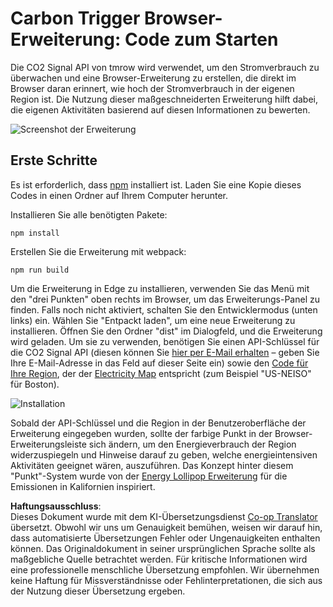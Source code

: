 <!--
CO_OP_TRANSLATOR_METADATA:
{
  "original_hash": "9a6b22a2eff0f499b66236be973b24ad",
  "translation_date": "2025-08-24T13:24:19+00:00",
  "source_file": "5-browser-extension/solution/translation/README.it.md",
  "language_code": "de"
}
-->
# Carbon Trigger Browser-Erweiterung: Code zum Starten

Die CO2 Signal API von tmrow wird verwendet, um den Stromverbrauch zu überwachen und eine Browser-Erweiterung zu erstellen, die direkt im Browser daran erinnert, wie hoch der Stromverbrauch in der eigenen Region ist. Die Nutzung dieser maßgeschneiderten Erweiterung hilft dabei, die eigenen Aktivitäten basierend auf diesen Informationen zu bewerten.

![Screenshot der Erweiterung](../../../../../5-browser-extension/extension-screenshot.png)

## Erste Schritte

Es ist erforderlich, dass [npm](https://npmjs.com) installiert ist. Laden Sie eine Kopie dieses Codes in einen Ordner auf Ihrem Computer herunter.

Installieren Sie alle benötigten Pakete:

```
npm install
```

Erstellen Sie die Erweiterung mit webpack:

```
npm run build
```

Um die Erweiterung in Edge zu installieren, verwenden Sie das Menü mit den "drei Punkten" oben rechts im Browser, um das Erweiterungs-Panel zu finden. Falls noch nicht aktiviert, schalten Sie den Entwicklermodus (unten links) ein. Wählen Sie "Entpackt laden", um eine neue Erweiterung zu installieren. Öffnen Sie den Ordner "dist" im Dialogfeld, und die Erweiterung wird geladen. Um sie zu verwenden, benötigen Sie einen API-Schlüssel für die CO2 Signal API (diesen können Sie [hier per E-Mail erhalten](https://www.co2signal.com/) – geben Sie Ihre E-Mail-Adresse in das Feld auf dieser Seite ein) sowie den [Code für Ihre Region](http://api.electricitymap.org/v3/zones), der der [Electricity Map](https://www.electricitymap.org/map) entspricht (zum Beispiel "US-NEISO" für Boston).

![Installation](../../../../../5-browser-extension/install-on-edge.png)

Sobald der API-Schlüssel und die Region in der Benutzeroberfläche der Erweiterung eingegeben wurden, sollte der farbige Punkt in der Browser-Erweiterungsleiste sich ändern, um den Energieverbrauch der Region widerzuspiegeln und Hinweise darauf zu geben, welche energieintensiven Aktivitäten geeignet wären, auszuführen. Das Konzept hinter diesem "Punkt"-System wurde von der [Energy Lollipop Erweiterung](https://energylollipop.com/) für die Emissionen in Kalifornien inspiriert.

**Haftungsausschluss**:  
Dieses Dokument wurde mit dem KI-Übersetzungsdienst [Co-op Translator](https://github.com/Azure/co-op-translator) übersetzt. Obwohl wir uns um Genauigkeit bemühen, weisen wir darauf hin, dass automatisierte Übersetzungen Fehler oder Ungenauigkeiten enthalten können. Das Originaldokument in seiner ursprünglichen Sprache sollte als maßgebliche Quelle betrachtet werden. Für kritische Informationen wird eine professionelle menschliche Übersetzung empfohlen. Wir übernehmen keine Haftung für Missverständnisse oder Fehlinterpretationen, die sich aus der Nutzung dieser Übersetzung ergeben.